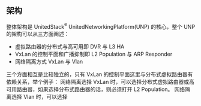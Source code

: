 ## 架构

整体架构是 UnitedStack<sup>®</sup> UnitedNetworkingPlatform(UNP) 的核心，整个 UNP 的架构可以从三方面阐述：
 - 虚拟路由器的分布式与高可用即 DVR 与 L3 HA
 - VxLan 的控制平面和广播抑制即 L2 Population 与 ARP Responder
 - 网络隔离方式 VxLan 与 Vlan

三个方面相互是比较独立的，只有 VxLan 的控制平面这里与分布式虚拟路由器有依赖关系，举个例子：
 网络隔离选择 VxLan 时，可以选择分布式虚拟路由器或高可用路由器，如果选择分布式路由器的话，则必须打开 L2 Population。
 网络隔离选择 Vlan 时，可以选择